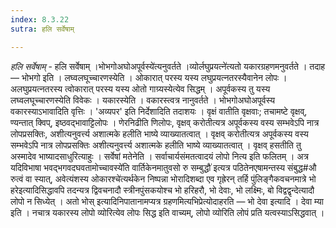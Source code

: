 ```yaml
---
index: 8.3.22
sutra: हलि सर्वेषाम्

---
```

_हलि सर्वेषाम्_ - हलि सर्वेषाम् ।भोभगोअघोअपूर्वस्ये॑त्यनुवर्तते ।व्योर्लघुप्रयत्ने॑त्यतो यकारग्रहणमनुवर्तते । तदाह — भोभगो इति । लघ्वलघूच्चारणस्येति । ओकारात् परस्य यस्य लघुप्रयत्नतरस्यैवानेन लोपः । अलघुप्रयत्नतरस्य त्वोकारात् परस्य यस्य ओतो गाग्र्यस्येत्येव सिद्धम् । अपूर्वकस्य तु यस्य लघ्वलघूच्चारणस्येति विवेकः । यकारस्येति । वकारस्त्वत्र नानुवर्तते । भोभगोअघोअपूर्वस्य वकारस्याऽभावादिति वृत्तिः । 'अव्यपर' इति निर्देशादिति तदाशयः । वृक्षं वातीति वृक्षवाः; तचामष्टे वृक्षव्, ण्यन्तात् क्विप्, इष्ठवद्भावाट्टिलोपः । णेरनिढीति णिलोपः, वृक्षव् करोतीत्यत्र अपूर्वकस्य वस्य सम्भवेऽपि नात्र लोपप्रसक्तिः, अशीत्यनुवर्त्त्य अशात्मके हलीति भाष्ये व्याख्यातत्वात् । वृक्षव् करोतीत्यत्र अपूर्वकस्य वस्य सम्भवेऽपि नात्र लोपप्रसक्तिः अशीत्यनुवर्त्त्य अशात्मके हलीति भाष्ये व्याख्यातत्वात् । वृक्षव् हसतीति तु अस्मादेव भाष्यादसाधुरित्याहुः । सर्वेषां मतेनेति । सर्वाचार्यसंमतत्वादयं लोपो नित्य इति फलितम् । अत्र यदिविभाषा भवद्भगवदघवतामोच्चावस्ये॑ति वार्तिकेनमातुवसो रु सम्बुद्धौ॑ इत्यत्र पठितेनएषामन्तस्य संबुद्ध#औ रुत्वं वा स्यात्, अवेत्यंशस्य ओकारश्चे॑त्यर्थकेन निष्पन्ना भोरादिशब्दा एव गृह्रेरन् तर्हि पुंलिङ्गैकवचनमात्रे भो हरेइत्यादिसिद्धावपि तदन्यत्र द्विवचनादौ स्त्रीनपुंसकयोश्च भो हरिहरौ, भो देवाः, भो लक्ष्मिः, बो विद्वद्वृन्देत्यादौ लोपो न सिध्येत् । अतो भोस् इत्यादिनिपातानामप्यत्र ग्रहणमित्यभिप्रेत्योदाहरति — भो देवा इत्यादि । देवा म्या इति । नचात्र यकारस्य लोपो व्योरित्येव लोपः सिद्ध इति वाच्यम्, लोपो व्योरिति लोपं प्रति यत्वस्याऽसिद्धवात् ।